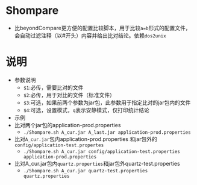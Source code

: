 # Shompare
+ 比beyondCompare更方便的配置比较脚本，用于比较`a=b`形式的配置文件，会自动过滤注释（以#开头）内容并给出比对结论。依赖`dos2unix`

# 说明
+ 参数说明
  - `$1`:必传，需要比对的文件
  - `$2`:必传，用于对比的文件（标准文件）
  - `$3`:可选，如果前两个参数为jar包，此参数用于指定比对的jar包内的文件
  - `$4`:可选，设置模式，`q`表示安静模式，仅打印统计结论
+ 示例
+ 比对两个jar包的application-prod.properties
  - `./Shompare.sh A_cur.jar A_last.jar application-prod.properties`
+ 比对`A_cur.jar`包内application-prod.properties 和jar包外的`config/application-test.propertes`
  - `./Shompare.sh A_cur.jar config/application-test.properties application-prod.properties`
+ 比对A_cur.jar包内`quartz.properties`和jar包外quartz-test.properties
  - `./Shompare.sh A_cur.jar quartz-test.properties quartz.properties `

